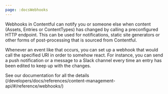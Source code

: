 ```yaml
---
page: :docsWebhooks
---
```


Webhooks in Contentful can notify you or someone else when content (Assets, Entries or ContentTypes) has changed by calling a preconfigured HTTP endpoint. This can be used for notifications, static site generators or other forms of post-processing that is sourced from Contentful.

Whenever an event like that occurs, you can set up a webhook that would call the specified URI in order to somehow react. For instance, you can send a push notification or a message to a Slack channel every time an entry has been edited to keep up with the changes.

See our documentation for all the details (/developers/docs/references/content-management-api/#/reference/webhooks/)
